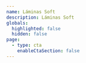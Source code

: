 ```yaml
---
name: Láminas Soft
description: Láminas Soft
globals:
  highlighted: false
  hidden: false
page:
  - type: cta
    enableCtaSection: false
---
```

